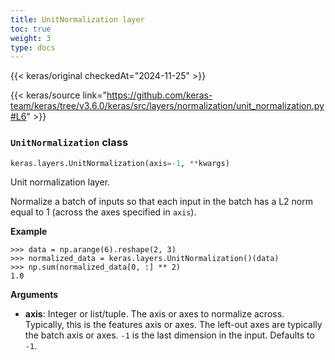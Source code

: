 ```yaml
---
title: UnitNormalization layer
toc: true
weight: 3
type: docs
---
```


{{< keras/original checkedAt="2024-11-25" >}}

{{< keras/source link="https://github.com/keras-team/keras/tree/v3.6.0/keras/src/layers/normalization/unit_normalization.py#L6" >}}

### `UnitNormalization` class

```python
keras.layers.UnitNormalization(axis=-1, **kwargs)
```

Unit normalization layer.

Normalize a batch of inputs so that each input in the batch has a L2 norm equal to 1 (across the axes specified in `axis`).

**Example**

```console
>>> data = np.arange(6).reshape(2, 3)
>>> normalized_data = keras.layers.UnitNormalization()(data)
>>> np.sum(normalized_data[0, :] ** 2)
1.0
```

**Arguments**

- **axis**: Integer or list/tuple. The axis or axes to normalize across. Typically, this is the features axis or axes. The left-out axes are typically the batch axis or axes. `-1` is the last dimension in the input. Defaults to `-1`.

